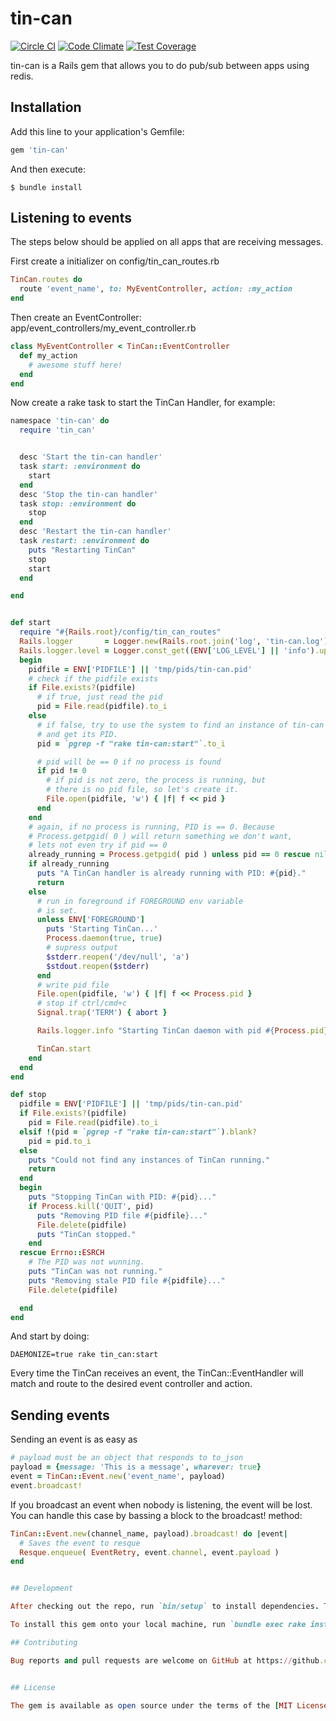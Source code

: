 # tin-can
[![Circle CI](https://circleci.com/gh/HealthWave/tin-can.svg?style=svg)](https://circleci.com/gh/HealthWave/tin-can)
[![Code Climate](https://codeclimate.com/github/HealthWave/tin-can/badges/gpa.svg)](https://codeclimate.com/github/HealthWave/tin-can)
[![Test Coverage](https://codeclimate.com/github/HealthWave/tin-can/badges/coverage.svg)](https://codeclimate.com/github/HealthWave/tin-can/coverage)

tin-can is a Rails gem that allows you to do pub/sub between apps using redis.


## Installation

Add this line to your application's Gemfile:

```ruby
gem 'tin-can'
```

And then execute:

    $ bundle install


## Listening to events
The steps below should be applied on all apps that are receiving messages.

First create a initializer on config/tin_can_routes.rb

```ruby
TinCan.routes do
  route 'event_name', to: MyEventController, action: :my_action
end
```

Then create an EventController: app/event_controllers/my_event_controller.rb
```ruby
class MyEventController < TinCan::EventController
  def my_action
    # awesome stuff here!
  end
end
```

Now create a rake task to start the TinCan Handler, for example:
```ruby
namespace 'tin-can' do
  require 'tin_can'


  desc 'Start the tin-can handler'
  task start: :environment do
    start
  end
  desc 'Stop the tin-can handler'
  task stop: :environment do
    stop
  end
  desc 'Restart the tin-can handler'
  task restart: :environment do
    puts "Restarting TinCan"
    stop
    start
  end

end


def start
  require "#{Rails.root}/config/tin_can_routes"
  Rails.logger       = Logger.new(Rails.root.join('log', 'tin-can.log'))
  Rails.logger.level = Logger.const_get((ENV['LOG_LEVEL'] || 'info').upcase)
  begin
    pidfile = ENV['PIDFILE'] || 'tmp/pids/tin-can.pid'
    # check if the pidfile exists
    if File.exists?(pidfile)
      # if true, just read the pid
      pid = File.read(pidfile).to_i
    else
      # if false, try to use the system to find an instance of tin-can running
      # and get its PID.
      pid = `pgrep -f "rake tin-can:start"`.to_i

      # pid will be == 0 if no process is found
      if pid != 0
        # if pid is not zero, the process is running, but
        # there is no pid file, so let's create it.
        File.open(pidfile, 'w') { |f| f << pid }
      end
    end
    # again, if no process is running, PID is == 0. Because
    # Process.getpgid( 0 ) will return something we don't want,
    # lets not even try if pid == 0
    already_running = Process.getpgid( pid ) unless pid == 0 rescue nil
    if already_running
      puts "A TinCan handler is already running with PID: #{pid}."
      return
    else
      # run in foreground if FOREGROUND env variable
      # is set.
      unless ENV['FOREGROUND']
        puts 'Starting TinCan...'
        Process.daemon(true, true)
        # supress output
        $stderr.reopen('/dev/null', 'a')
        $stdout.reopen($stderr)
      end
      # write pid file
      File.open(pidfile, 'w') { |f| f << Process.pid }
      # stop if ctrl/cmd+c
      Signal.trap('TERM') { abort }

      Rails.logger.info "Starting TinCan daemon with pid #{Process.pid} and pidfile #{pidfile}"

      TinCan.start
    end
  end
end

def stop
  pidfile = ENV['PIDFILE'] || 'tmp/pids/tin-can.pid'
  if File.exists?(pidfile)
    pid = File.read(pidfile).to_i
  elsif !(pid = `pgrep -f "rake tin-can:start"`).blank?
    pid = pid.to_i
  else
    puts "Could not find any instances of TinCan running."
    return
  end
  begin
    puts "Stopping TinCan with PID: #{pid}..."
    if Process.kill('QUIT', pid)
      puts "Removing PID file #{pidfile}..."
      File.delete(pidfile)
      puts "TinCan stopped."
    end
  rescue Errno::ESRCH
    # The PID was not wunning.
    puts "TinCan was not running."
    puts "Removing stale PID file #{pidfile}..."
    File.delete(pidfile)

  end
end

```
And start by doing:
```
DAEMONIZE=true rake tin_can:start
```

Every time the TinCan receives an event, the TinCan::EventHandler will match and route to the desired event controller and action.

## Sending events
Sending an event is as easy as
```ruby
# payload must be an object that responds to to_json
payload = {message: 'This is a message', wharever: true}
event = TinCan::Event.new('event_name', payload)
event.broadcast!
```
If you broadcast an event when nobody is listening, the event will be lost. You can handle this case by bassing a block to the broadcast! method:
```ruby
TinCan::Event.new(channel_name, payload).broadcast! do |event|
  # Saves the event to resque
  Resque.enqueue( EventRetry, event.channel, event.payload )
end


## Development

After checking out the repo, run `bin/setup` to install dependencies. Then, run `rake rspec` to run the tests. You can also run `bin/console` for an interactive prompt that will allow you to experiment.

To install this gem onto your local machine, run `bundle exec rake install`. To release a new version, update the version number in `version.rb`, and then run `bundle exec rake release`, which will create a git tag for the version, push git commits and tags, and push the `.gem` file to [rubygems.org](https://rubygems.org).

## Contributing

Bug reports and pull requests are welcome on GitHub at https://github.com/[USERNAME]/tin-can. This project is intended to be a safe, welcoming space for collaboration, and contributors are expected to adhere to the [Contributor Covenant](contributor-covenant.org) code of conduct.


## License

The gem is available as open source under the terms of the [MIT License](http://opensource.org/licenses/MIT).

